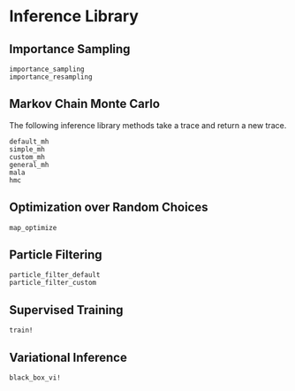 # Inference Library

## Importance Sampling
```@docs
importance_sampling
importance_resampling
```

## Markov Chain Monte Carlo
The following inference library methods take a trace and return a new trace.
```@docs
default_mh
simple_mh
custom_mh
general_mh
mala
hmc
```

## Optimization over Random Choices
```@docs
map_optimize
```

## Particle Filtering
```@docs
particle_filter_default
particle_filter_custom
```

## Supervised Training
```@docs
train!
```

## Variational Inference
```@docs
black_box_vi!
```
